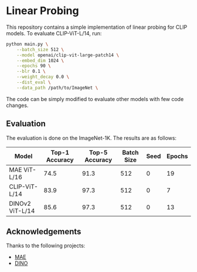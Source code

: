 # Linear Probing

This repository contains a simple implementation of linear probing for CLIP models. To evaluate CLIP-ViT-L/14, run:

```bash
python main.py \
    --batch_size 512 \
    --model openai/clip-vit-large-patch14 \
    --embed_dim 1024 \
    --epochs 90 \
    --blr 0.1 \
    --weight_decay 0.0 \
    --dist_eval \
    --data_path /path/to/ImageNet \
```

The code can be simply modified to evaluate other models with few code changes.

## Evaluation

The evaluation is done on the ImageNet-1K. The results are as follows:

| Model           | Top-1 Accuracy | Top-5 Accuracy | Batch Size | Seed | Epochs |
|-----------------|----------------|----------------|------------|------|--------|
| MAE ViT-L/16    | 74.5           | 91.3           | 512        | 0    | 19     |
| CLIP-ViT-L/14   | 83.9           | 97.3           | 512        | 0    | 7      |
| DINOv2 ViT-L/14 | 85.6           | 97.3           | 512        | 0    | 13     |

## Acknowledgements

Thanks to the following projects:

- [MAE](https://github.com/facebookresearch/mae)
- [DINO](https://github.com/facebookresearch/dino)
